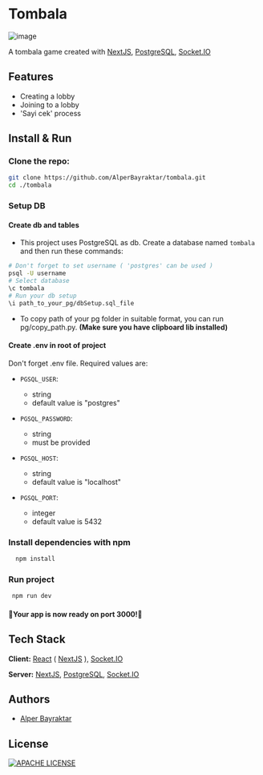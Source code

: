 # Tombala

![image](https://user-images.githubusercontent.com/85285027/180843689-7071c87c-e0e1-48a1-9f2c-61ba85bc8756.png)

A tombala game created with [NextJS](https://nextjs.org/), [PostgreSQL](https://www.postgresql.org/), [Socket.IO](https://socket.io/)

## Features

-   Creating a lobby
-   Joining to a lobby
-   'Sayi cek' process

## Install & Run

### Clone the repo:

```bash
git clone https://github.com/AlperBayraktar/tombala.git
cd ./tombala
```

### Setup DB

#### Create db and tables

-   This project uses PostgreSQL as db. Create a database named `tombala` and then run these commands:

```bash
# Don't forget to set username ( 'postgres' can be used )
psql -U username
# Select database
\c tombala
# Run your db setup
\i path_to_your_pg/dbSetup.sql_file
```

-   To copy path of your pg folder in suitable format, you can run pg/copy_path.py. **(Make sure you have clipboard lib installed)**

#### Create .env in root of project

Don't forget .env file. Required values are:

-   `PGSQL_USER`:

    -   string
    -   default value is "postgres"

-   `PGSQL_PASSWORD`:

    -   string
    -   must be provided

-   `PGSQL_HOST`:

    -   string
    -   default value is "localhost"

-   `PGSQL_PORT`:
    -   integer
    -   default value is 5432

### Install dependencies with npm

```bash
  npm install
```

### Run project

```bash
 npm run dev
```

#### 🎉Your app is now ready on port 3000!🎉

## Tech Stack

**Client:** [React](https://reactjs.org/) ( [NextJS](https://nextjs.org/) ), [Socket.IO](https://socket.io/)

**Server:** [NextJS](https://nextjs.org/), [PostgreSQL](https://www.postgresql.org/), [Socket.IO](https://socket.io/)

## Authors

-   [Alper Bayraktar](https://www.github.com/AlperBayraktar)

## License

[![APACHE LICENSE](https://img.shields.io/badge/license-Apache-blue)](https://choosealicense.com/licenses/apache-2.0/)
